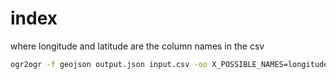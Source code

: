 # index

where longitude and latitude are the column names in the csv

```bash
ogr2ogr -f geojson output.json input.csv -oo X_POSSIBLE_NAMES=longitude -oo Y_POSSIBLE_NAMES=latitude -oo KEEP_GEOM_COLUMNS=NO
```

